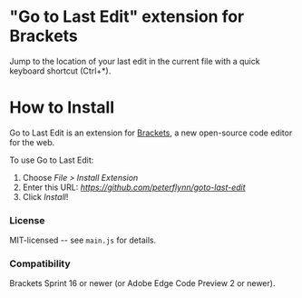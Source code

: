"Go to Last Edit" extension for Brackets
========================================
Jump to the location of your last edit in the current file with a quick keyboard shortcut (Ctrl+*).


How to Install
==============
Go to Last Edit is an extension for [Brackets](https://github.com/adobe/brackets/), a new open-source code editor for the web.

To use Go to Last Edit:

1. Choose _File > Install Extension_
2. Enter this URL: _https://github.com/peterflynn/goto-last-edit_
3. Click _Install_!


### License
MIT-licensed -- see `main.js` for details.

### Compatibility
Brackets Sprint 16 or newer (or Adobe Edge Code Preview 2 or newer).